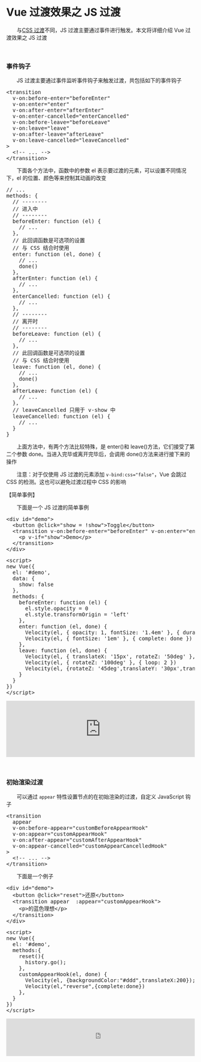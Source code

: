 # Vue 过渡效果之 JS 过渡

&emsp;&emsp;与[CSS 过渡](http://www.cnblogs.com/xiaohuochai/p/7383979.html)不同，JS 过渡主要通过事件进行触发。本文将详细介绍 Vue 过渡效果之 JS 过渡

&nbsp;

### 事件钩子

&emsp;&emsp;JS 过渡主要通过事件监听事件钩子来触发过渡，共包括如下的事件钩子

<div>
<pre>&lt;transition
  v-on:before-enter="beforeEnter"
  v-on:enter="enter"
  v-on:after-enter="afterEnter"
  v-on:enter-cancelled="enterCancelled"
  v-on:before-leave="beforeLeave"
  v-on:leave="leave"
  v-on:after-leave="afterLeave"
  v-on:leave-cancelled="leaveCancelled"
&gt;
  &lt;!-- ... --&gt;
&lt;/transition&gt;</pre>
</div>

&emsp;&emsp;下面各个方法中，函数中的参数 el 表示要过渡的元素，可以设置不同情况下，el 的位置、颜色等来控制其动画的改变

<div>
<pre>// ...
methods: {
  // --------
  // 进入中
  // --------
  beforeEnter: function (el) {
    // ...
  },
  // 此回调函数是可选项的设置
  // 与 CSS 结合时使用
  enter: function (el, done) {
    // ...
    done()
  },
  afterEnter: function (el) {
    // ...
  },
  enterCancelled: function (el) {
    // ...
  },
  // --------
  // 离开时
  // --------
  beforeLeave: function (el) {
    // ...
  },
  // 此回调函数是可选项的设置
  // 与 CSS 结合时使用
  leave: function (el, done) {
    // ...
    done()
  },
  afterLeave: function (el) {
    // ...
  },
  // leaveCancelled 只用于 v-show 中
  leaveCancelled: function (el) {
    // ...
  }
}</pre>
</div>

&emsp;&emsp;上面方法中，有两个方法比较特殊，是 enter()和 leave()方法，它们接受了第二个参数 done。当进入完毕或离开完毕后，会调用 done()方法来进行接下来的操作

&emsp;&emsp;注意：对于仅使用 JS 过渡的元素添加 `v-bind:css="false"`，Vue 会跳过 CSS 的检测。这也可以避免过渡过程中 CSS 的影响

【简单事例】

&emsp;&emsp;下面是一个 JS 过渡的简单事例

<div>
<pre>&lt;div id="demo"&gt;
  &lt;button @click="show = !show"&gt;Toggle&lt;/button&gt;
  &lt;transition v-on:before-enter="beforeEnter" v-on:enter="enter" v-on:leave="leave" :css="false"&gt;
    &lt;p v-if="show"&gt;Demo&lt;/p&gt;
  &lt;/transition&gt;
&lt;/div&gt;</pre>
</div>
<div>
<pre>&lt;script&gt;
new Vue({
  el: '#demo',
  data: {
    show: false
  },
  methods: {
    beforeEnter: function (el) {
      el.style.opacity = 0
      el.style.transformOrigin = 'left'
    },
    enter: function (el, done) {
      Velocity(el, { opacity: 1, fontSize: '1.4em' }, { duration: 300 })
      Velocity(el, { fontSize: '1em' }, { complete: done })
    },
    leave: function (el, done) {
      Velocity(el, { translateX: '15px', rotateZ: '50deg' }, { duration: 600 })
      Velocity(el, { rotateZ: '100deg' }, { loop: 2 })
      Velocity(el, {rotateZ: '45deg',translateY: '30px',translateX: '30px',opacity: 0}, {complete: done })
    }
  }
})  
&lt;/script&gt;</pre>
</div>

<iframe style="width: 100%; height: 150px;" src="https://demo.xiaohuochai.site/vue/transition/t1222.html" frameborder="0" width="320" height="240"></iframe>

&nbsp;

### 初始渲染过渡

&emsp;&emsp;可以通过 `appear` 特性设置节点的在初始渲染的过渡，自定义 JavaScript 钩子

<div>
<pre>&lt;transition
  appear
  v-on:before-appear="customBeforeAppearHook"
  v-on:appear="customAppearHook"
  v-on:after-appear="customAfterAppearHook"
  v-on:appear-cancelled="customAppearCancelledHook"
&gt;
  &lt;!-- ... --&gt;
&lt;/transition&gt;</pre>
</div>

&emsp;&emsp;下面是一个例子

<div>
<pre>&lt;div id="demo"&gt;
  &lt;button @click="reset"&gt;还原&lt;/button&gt;
  &lt;transition appear  :appear="customAppearHook"&gt;
    &lt;p&gt;的蓝色理想&lt;/p&gt;
  &lt;/transition&gt;
&lt;/div&gt;</pre>
</div>
<div>
<pre>&lt;script&gt;
new Vue({
  el: '#demo',
  methods:{
    reset(){
      history.go();
    }, 
    customAppearHook(el, done) {
      Velocity(el, {backgroundColor:"#ddd",translateX:200});
      Velocity(el,"reverse",{complete:done})
    }, 
  }
})
&lt;/script&gt;</pre>
</div>

<iframe style="width: 100%; height: 100px;" src="https://demo.xiaohuochai.site/vue/transition/t11.html" frameborder="0" width="320" height="240"></iframe>

